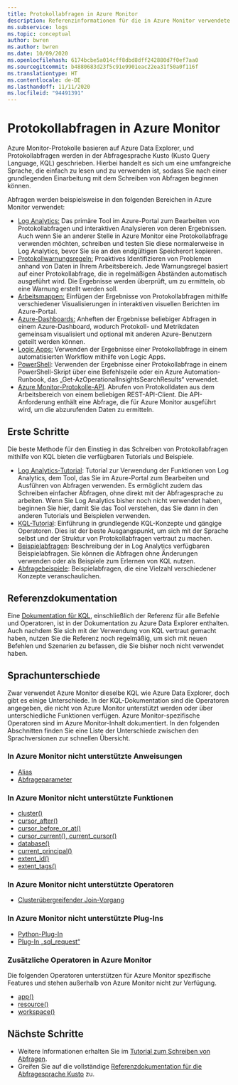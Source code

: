 ```yaml
---
title: Protokollabfragen in Azure Monitor
description: Referenzinformationen für die in Azure Monitor verwendete Abfragesprache Kusto. Enthält zusätzliche Elemente, die spezifisch für Azure Monitor sind, und Elemente, die in Azure Monitor-Protokollabfragen nicht unterstützt werden.
ms.subservice: logs
ms.topic: conceptual
author: bwren
ms.author: bwren
ms.date: 10/09/2020
ms.openlocfilehash: 6174bcbe5a014cff8dbd8dff242880d7f0ef7aa0
ms.sourcegitcommit: b4880683d23f5c91e9901eac22ea31f50a0f116f
ms.translationtype: HT
ms.contentlocale: de-DE
ms.lasthandoff: 11/11/2020
ms.locfileid: "94491391"
---
```

# <a name="log-queries-in-azure-monitor"></a>Protokollabfragen in Azure Monitor
Azure Monitor-Protokolle basieren auf Azure Data Explorer, und Protokollabfragen werden in der Abfragesprache Kusto (Kusto Query Language, KQL) geschrieben. Hierbei handelt es sich um eine umfangreiche Sprache, die einfach zu lesen und zu verwenden ist, sodass Sie nach einer grundlegenden Einarbeitung mit dem Schreiben von Abfragen beginnen können.

Abfragen werden beispielsweise in den folgenden Bereichen in Azure Monitor verwendet:

- [Log Analytics:](../log-query/log-analytics-overview.md) Das primäre Tool im Azure-Portal zum Bearbeiten von Protokollabfragen und interaktiven Analysieren von deren Ergebnissen. Auch wenn Sie an anderer Stelle in Azure Monitor eine Protokollabfrage verwenden möchten, schreiben und testen Sie diese normalerweise in Log Analytics, bevor Sie sie an den endgültigen Speicherort kopieren.
- [Protokollwarnungsregeln:](../platform/alerts-overview.md) Proaktives Identifizieren von Problemen anhand von Daten in Ihrem Arbeitsbereich.  Jede Warnungsregel basiert auf einer Protokollabfrage, die in regelmäßigen Abständen automatisch ausgeführt wird.  Die Ergebnisse werden überprüft, um zu ermitteln, ob eine Warnung erstellt werden soll.
- [Arbeitsmappen:](../platform/workbooks-overview.md) Einfügen der Ergebnisse von Protokollabfragen mithilfe verschiedener Visualisierungen in interaktiven visuellen Berichten im Azure-Portal.
- [Azure-Dashboards:](../learn/tutorial-logs-dashboards.md) Anheften der Ergebnisse beliebiger Abfragen in einem Azure-Dashboard, wodurch Protokoll- und Metrikdaten gemeinsam visualisiert und optional mit anderen Azure-Benutzern geteilt werden können.
- [Logic Apps:](../platform/logicapp-flow-connector.md)  Verwenden der Ergebnisse einer Protokollabfrage in einem automatisierten Workflow mithilfe von Logic Apps.
- [PowerShell](/powershell/module/az.operationalinsights/get-azoperationalinsightssearchresult): Verwenden der Ergebnisse einer Protokollabfrage in einem PowerShell-Skript über eine Befehlszeile oder ein Azure Automation-Runbook, das „Get-AzOperationalInsightsSearchResults“ verwendet.
- [Azure Monitor-Protokolle-API](https://dev.loganalytics.io). Abrufen von Protokolldaten aus dem Arbeitsbereich von einem beliebigen REST-API-Client.  Die API-Anforderung enthält eine Abfrage, die für Azure Monitor ausgeführt wird, um die abzurufenden Daten zu ermitteln.

## <a name="getting-started"></a>Erste Schritte
Die beste Methode für den Einstieg in das Schreiben von Protokollabfragen mithilfe von KQL bieten die verfügbaren Tutorials und Beispiele.

- [Log Analytics-Tutorial](log-analytics-tutorial.md): Tutorial zur Verwendung der Funktionen von Log Analytics, dem Tool, das Sie im Azure-Portal zum Bearbeiten und Ausführen von Abfragen verwenden. Es ermöglicht zudem das Schreiben einfacher Abfragen, ohne direkt mit der Abfragesprache zu arbeiten. Wenn Sie Log Analytics bisher noch nicht verwendet haben, beginnen Sie hier, damit Sie das Tool verstehen, das Sie dann in den anderen Tutorials und Beispielen verwenden.
- [KQL-Tutorial](/azure/data-explorer/kusto/query/tutorial?pivots=azuremonitor): Einführung in grundlegende KQL-Konzepte und gängige Operatoren. Dies ist der beste Ausgangspunkt, um sich mit der Sprache selbst und der Struktur von Protokollabfragen vertraut zu machen. 
- [Beispielabfragen](example-queries.md): Beschreibung der in Log Analytics verfügbaren Beispielabfragen. Sie können die Abfragen ohne Änderungen verwenden oder als Beispiele zum Erlernen von KQL nutzen.
- [Abfragebeispiele](/azure/data-explorer/kusto/query/samples?pivots=azuremonitor): Beispielabfragen, die eine Vielzahl verschiedener Konzepte veranschaulichen.



## <a name="reference-documentation"></a>Referenzdokumentation
Eine [Dokumentation für KQL](/azure/data-explorer/kusto/query/), einschließlich der Referenz für alle Befehle und Operatoren, ist in der Dokumentation zu Azure Data Explorer enthalten. Auch nachdem Sie sich mit der Verwendung von KQL vertraut gemacht haben, nutzen Sie die Referenz noch regelmäßig, um sich mit neuen Befehlen und Szenarien zu befassen, die Sie bisher noch nicht verwendet haben.


## <a name="language-differences"></a>Sprachunterschiede
Zwar verwendet Azure Monitor dieselbe KQL wie Azure Data Explorer, doch gibt es einige Unterschiede. In der KQL-Dokumentation sind die Operatoren angegeben, die nicht von Azure Monitor unterstützt werden oder über unterschiedliche Funktionen verfügen. Azure Monitor-spezifische Operatoren sind im Azure Monitor-Inhalt dokumentiert. In den folgenden Abschnitten finden Sie eine Liste der Unterschiede zwischen den Sprachversionen zur schnellen Übersicht.

### <a name="statements-not-supported-in-azure-monitor"></a>In Azure Monitor nicht unterstützte Anweisungen

* [Alias](/azure/kusto/query/aliasstatement)
* [Abfrageparameter](/azure/kusto/query/queryparametersstatement)

### <a name="functions-not-supported-in-azure-monitor"></a>In Azure Monitor nicht unterstützte Funktionen

* [cluster()](/azure/kusto/query/clusterfunction)
* [cursor_after()](/azure/kusto/query/cursorafterfunction)
* [cursor_before_or_at()](/azure/kusto/query/cursorbeforeoratfunction)
* [cursor_current(), current_cursor()](/azure/kusto/query/cursorcurrent)
* [database()](/azure/kusto/query/databasefunction)
* [current_principal()](/azure/kusto/query/current-principalfunction)
* [extent_id()](/azure/kusto/query/extentidfunction)
* [extent_tags()](/azure/kusto/query/extenttagsfunction)

### <a name="operators-not-supported-in-azure-monitor"></a>In Azure Monitor nicht unterstützte Operatoren

* [Clusterübergreifender Join-Vorgang](/azure/kusto/query/joincrosscluster)

### <a name="plugins-not-supported-in-azure-monitor"></a>In Azure Monitor nicht unterstützte Plug-Ins

* [Python-Plug-In](/azure/kusto/query/pythonplugin)
* [Plug-In „sql_request“](/azure/kusto/query/sqlrequestplugin)


### <a name="additional-operators-in-azure-monitor"></a>Zusätzliche Operatoren in Azure Monitor
Die folgenden Operatoren unterstützen für Azure Monitor spezifische Features und stehen außerhalb von Azure Monitor nicht zur Verfügung.

* [app()](app-expression.md)
* [resource()](resource-expression.md)
* [workspace()](workspace-expression.md)

## <a name="next-steps"></a>Nächste Schritte
- Weitere Informationen erhalten Sie im [Tutorial zum Schreiben von Abfragen](/azure/data-explorer/kusto/query/tutorial?pivots=azuremonitor).
- Greifen Sie auf die vollständige [Referenzdokumentation für die Abfragesprache Kusto](/azure/kusto/query/) zu.


